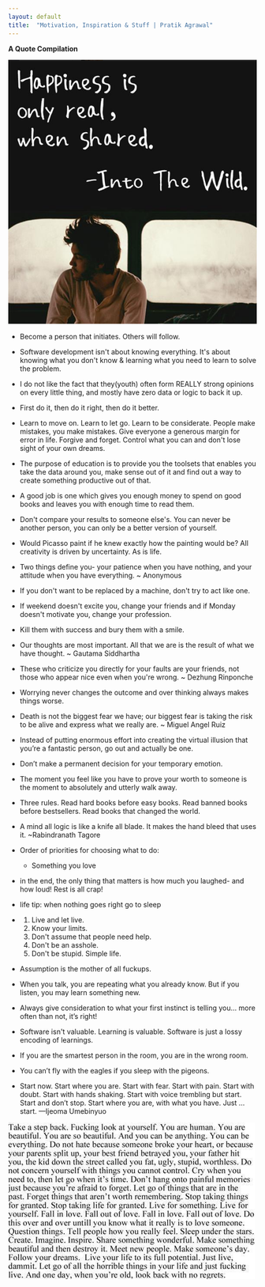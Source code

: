 ```yaml
---
layout: default
title:  "Motivation, Inspiration & Stuff | Pratik Agrawal"
---
```

**A Quote Compilation** 

![Happyness](images/inspire/happy.png)

* Become a person that initiates. Others will follow.

* Software development isn't about knowing everything. It's about knowing what you don't know & 
learning what you need to learn to solve the problem.

* I do not like the fact that they(youth) often form REALLY strong opinions on every little thing, and 
mostly have zero data or logic to back it up.

* First do it, then do it right, then do it better.

* Learn to move on. Learn to let go. Learn to be considerate. People make mistakes, you make 
mistakes. Give everyone a generous margin for error in life. Forgive and forget. Control what 
you can and don't lose sight of your own dreams.

* The purpose of education is to provide you the toolsets that enables you take the data 
around you, make sense out of it and find out a way to create something productive out of 
that.

* A good job is one which gives you enough money to spend on good books and leaves you with enough time to read them.

* Don't compare your results to someone else's. You can never be another person, you can only be a better version of yourself.

* Would Picasso paint if he knew exactly how the painting would be? All creativity is driven by uncertainty. As is life.

* Two things define you- your patience when you have nothing, and your attitude when you have everything. ~ Anonymous

* If you don't want to be replaced by a machine, don't try to act like one.

* If weekend doesn't excite you, change your friends and if Monday doesn't motivate you, change your profession.

* Kill them with success and bury them with a smile.

* Our thoughts are most important. All that we are is the result of what we have thought. ~ Gautama Siddhartha

* These who criticize you directly for your faults are your friends, not those who appear nice even when you're wrong. ~ Dezhung Rinponche

* Worrying never changes the outcome and over thinking always makes things worse.

* Death is not the biggest fear we have; our biggest fear is taking the risk to be alive and express what we really are. ~ Miguel Angel Ruiz

* Instead of putting enormous effort into creating the virtual illusion that you’re a fantastic person, go out and actually be one.

* Don’t make a permanent decision for your temporary emotion.

* The moment you feel like you have to prove your worth to someone is the moment to absolutely and utterly walk away.

* Three rules. Read hard books before easy books. Read banned books before bestsellers. Read books that changed the world.

* A mind all logic is like a knife all blade. It makes the hand bleed that uses it. ~Rabindranath Tagore

* Order of priorities for choosing what to do: 
  * Something you love

* in the end, the only thing that matters is how much you laughed- and how loud! Rest is all crap!

* life tip: when nothing goes right go to sleep

* 	1. Live and let live. 
	2. Know your limits.
	3. Don't assume that people need help. 
	4. Don't be an asshole. 
	5. Don't be stupid. 
	   Simple life.  

* Assumption is the mother of all fuckups.

* When you talk, you are repeating what you already know. But if you listen, you may learn something new.

* Always give consideration to what your first instinct is telling you… more often than not, it’s right!

* Software isn't valuable. Learning is valuable. Software is just a lossy encoding of learnings.

* If you are the smartest person in the room, you are in the wrong room.

* You can’t fly with the eagles if you sleep with the pigeons.

* Start now. Start where you are. Start with fear. Start with pain. Start with doubt. Start with hands shaking. Start with voice trembling but start. Start and don’t stop. Start where you are, with what you have. Just … start.  —Ijeoma Umebinyuo 

![Things](images/inspire/f.jpg)



